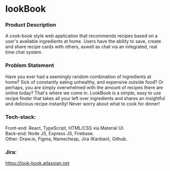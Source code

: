 # lookBook

### Product Description
A cook-book style web application that recommends recipes based on a user's available ingredients at home. Users have the ability to save, create and share recipe cards with others, aswell as chat via an integrated, real time chat system. 

### Problem Statement 
Have you ever had a seemingly random combination of ingredients at home? Sick of constantly eating unhealthy, and expensive outside food? Or perhaps, you are simply overwhelmed with the amount of recipes there are online today? That's where we come in. LookBook is a simple, easy to use recipe finder that takes all your left over ingredients and shares an insightful and delicious recipe instantly! Never worry about what to cook for dinner! 

### Tech-stack: 
Front-end: React, TypeScript, HTML/CSS via Material UI.\
Back-end: Node JS, Express JS, Firebase.\
Other: Draw.io, Figma, Namecheap, Jira (Kanban), Github.

### Jira: 
https://look-book.atlassian.net
